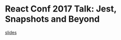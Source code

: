 # React Conf 2017 Talk: Jest, Snapshots and Beyond

[slides](https://github.com/rogeliog/jest-snapshot-talk/raw/master/Rogelio-Guzman__Jest-Snapshots-and-Beyond.pdf)